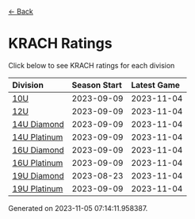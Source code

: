 [<- Back](../readme.md)
# KRACH Ratings
Click below to see KRACH ratings for each division

| Division | Season Start | Latest Game |
| :-- | :-- | :-- |
| [10U](10U-ratings.md) | 2023-09-09 | 2023-11-04 |
| [12U](12U-ratings.md) | 2023-09-09 | 2023-11-04 |
| [14U Diamond](14U-Diamond-ratings.md) | 2023-09-09 | 2023-11-04 |
| [14U Platinum](14U-Platinum-ratings.md) | 2023-09-09 | 2023-11-04 |
| [16U Diamond](16U-Diamond-ratings.md) | 2023-09-09 | 2023-11-04 |
| [16U Platinum](16U-Platinum-ratings.md) | 2023-09-09 | 2023-11-04 |
| [19U Diamond](19U-Diamond-ratings.md) | 2023-08-23 | 2023-11-04 |
| [19U Platinum](19U-Platinum-ratings.md) | 2023-09-09 | 2023-11-04 |

Generated on 2023-11-05 07:14:11.958387.
